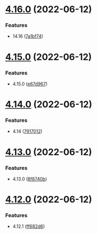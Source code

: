 # [4.16.0](https://github.com/Hussein-Attie/APT3/compare/v4.15.0...v4.16.0) (2022-06-12)


### Features

* 14.16 ([7a1bf74](https://github.com/Hussein-Attie/APT3/commit/7a1bf7498a3415bc0ecfb07bc159bdfb81d22d70))



# [4.15.0](https://github.com/Hussein-Attie/APT3/compare/v4.14.0...v4.15.0) (2022-06-12)


### Features

* 4.15.0 ([e67d967](https://github.com/Hussein-Attie/APT3/commit/e67d967a664a0979704b472aa67cad056aa0fbfc))



# [4.14.0](https://github.com/Hussein-Attie/APT3/compare/v4.13.0...v4.14.0) (2022-06-12)


### Features

* 4.14 ([7917012](https://github.com/Hussein-Attie/APT3/commit/7917012acbc634c1c30d5011e7ea0f9d4cfe239d))



# [4.13.0](https://github.com/Hussein-Attie/APT3/compare/v4.12.0...v4.13.0) (2022-06-12)


### Features

* 4.13.0 ([8f8740b](https://github.com/Hussein-Attie/APT3/commit/8f8740b96d75f2c4edb70682ef492da7bee9c21b))



# [4.12.0](https://github.com/Hussein-Attie/APT3/compare/v4.11.1...v4.12.0) (2022-06-12)


### Features

* 4.12.1 ([ff682d6](https://github.com/Hussein-Attie/APT3/commit/ff682d6b085cb3972c587d7f9fe4f5a133a251ad))



